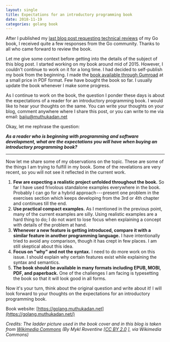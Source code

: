 ```yaml
---
layout: single
title: Expectations for an introductory programming book
date: 2018-11-19
categories: golang book
---
```


After I published my [last blog post requesting technical
reviews](https://medium.com/@baijum/request-for-technical-review-970c6685cf5e)
of my Go book, I received quite a few responses from
the Go community. Thanks to all who came forward to review the book.

Let me give some context before getting into the details of the subject
of this blog post. I started working on my book around mid of 2015.
However, I couldn't continue to work on it for a long time. I had
decided to self-publish my book from the beginning. I made the [book
available through Gumroad](https://gumroad.com/l/gobook)
at a small price in PDF format. Few have bought the
book so far. I usually update the book whenever I make some progress.

As I continue to work on the book, the question I ponder these days is
about the expectations of a reader for an introductory programming book.
I would like to hear your thoughts on the same. You can write your
thoughts on your blog, comment anywhere where I share this post, or you
can write to me via email: <baiju@muthukadan.net>

Okay, let me rephrase the question:

***As a reader who is beginning with programming and software
development, what are the expectations you will have when buying an
introductory programming book?***

------------------------------------------------------------------------

Now let me share some of my observations on the topic. These are some of
the things I am trying to fulfill in my book. Some of the revelations
are very recent, so you will not see it reflected in the current work.

1.  **Few are expecting a realistic project unfolded throughout the
    book.** So far I have used frivolous standalone examples everywhere
    in the book. Probably I can go for a hybrid approach --- present one
    problem in the exercises section which keeps developing from the 3rd
    or 4th chapter and continues till the end.
2.  **Use practical compact examples.** As I mentioned in the previous
    point, many of the current examples are silly. Using realistic
    examples are a hard thing to do; I do not want to lose focus when
    explaining a concept with details of the problem at hand.
3.  **Whenever a new feature is getting introduced, compare it with a
    similar feature in another programming language.** I have
    intentionally tried to avoid any comparison, though it has crept in
    few places. I am still skeptical about this idea.
4.  **Focus on "why" and not the syntax.** I need to do more work on
    this issue. I should explain why certain features exist while
    explaining the syntax and semantics.
5.  **The book should be available in many formats including EPUB,
    MOBI, PDF, and paperback.** One of the challenges I am facing is
    typesetting the book so that it will look good in all forms.

Now it's your turn, think about the original question and write about
it! I will look forward to your thoughts on the expectations for an
introductory programming book.

Book website:
[https://golang.muthukadan.net](https://golang.muthukadan.net/)


*Credits: The ladder picture used in the book cover and in this blog is
taken from* [*Wikimedia
Commons*](https://commons.wikimedia.org/wiki/File:The_ladder_of_life_is_full_of_splinters.jpg)
 *(By Mykl Roventine \[*[*CC BY 2.0*](https://creativecommons.org/licenses/by/2.0/) *\], via Wikimedia Commons)*

